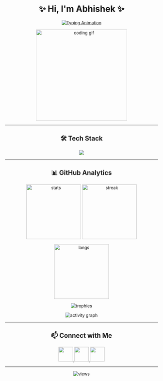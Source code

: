 <h1 align="center">✨ Hi, I'm Abhishek ✨</h1>

<p align="center">
  <a href="https://git.io/typing-svg">
    <img src="https://readme-typing-svg.herokuapp.com?font=Fira+Code&weight=600&size=24&pause=1000&color=FF6EC7&center=true&vCenter=true&width=600&lines=I+am+Abhishek+👨‍💻;Full+Stack+Developer+🚀;MERN+%7C+Next.js+%7C+TypeScript;C%2B%2B+%7C+Java+%7C+Python;Always+curious+and+learning+new+things+✨" alt="Typing Animation"/>
  </a>
</p>

<p align="center">
  <img src="https://media.giphy.com/media/VTtANKl0beDFQRLDTh/giphy.gif" width="300px" alt="coding gif"/>
</p>

---

<h2 align="center">🛠️ Tech Stack</h2>

<p align="center">
  <img src="https://skillicons.dev/icons?i=cpp,java,python,ts,js,react,nodejs,express,nextjs,postgres,mongodb&perline=6" />
</p>

---

<h2 align="center">📊 GitHub Analytics</h2>

<p align="center">
  <img src="https://github-readme-stats.vercel.app/api?username=ABHISHEK-E-VECTOR&show_icons=true&theme=tokyonight" height="180" alt="stats"/>
  <img src="https://github-readme-streak-stats.herokuapp.com/?user=ABHISHEK-E-VECTOR&theme=tokyonight" height="180" alt="streak"/>
</p>

<p align="center">
  <img src="https://github-readme-stats.vercel.app/api/top-langs/?username=ABHISHEK-E-VECTOR&layout=compact&theme=tokyonight" height="180" alt="langs"/>
</p>

<p align="center">
  <img src="https://github-profile-trophy.vercel.app/?username=ABHISHEK-E-VECTOR&theme=onestar&no-frame=true&row=1&column=6" alt="trophies"/>
</p>

<p align="center">
  <img src="https://github-readme-activity-graph.vercel.app/graph?username=ABHISHEK-E-VECTOR&theme=tokyo-night" alt="activity graph"/>
</p>

---

<h2 align="center">📫 Connect with Me</h2>
<p align="center">
  <a href="https://www.linkedin.com/in/abhishek-thapa-02843b23b/" target="_blank">
    <img src="https://skillicons.dev/icons?i=linkedin" width="48"/>
  </a>
  <a href="mailto:abhishekthapa5341@gmail.com">
    <img src="https://skillicons.dev/icons?i=gmail" width="48"/>
  </a>
  <a href="https://github.com/ABHISHEK-E-VECTOR" target="_blank">
    <img src="https://skillicons.dev/icons?i=github" width="48"/>
  </a>
</p>

---

<p align="center">
  <img src="https://komarev.com/ghpvc/?username=ABHISHEK-E-VECTOR&label=Profile+Views&color=ff69b4&style=flat-square" alt="views"/>
</p>



